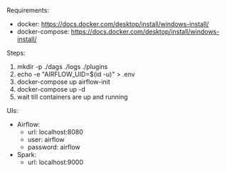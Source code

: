 Requirements:
- docker: https://docs.docker.com/desktop/install/windows-install/
- docker-compose: https://docs.docker.com/desktop/install/windows-install/


Steps:

1. mkdir -p ./dags ./logs ./plugins
2. echo -e "AIRFLOW_UID=$(id -u)" > .env
3. docker-compose up airflow-init
4. docker-compose up -d
5. wait till containers are up and running

UIs:
- Airflow:
   - url:      localhost:8080
   - user:     airflow
   - password: airflow
- Spark:
   - url:      localhost:9000
